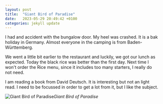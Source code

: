 ```yaml
---
layout: post
title:  "Giant Bird of Paradise"
date:   2023-05-29 20:49:42 +0100
categories: jekyll update
---
```


I had and accident with the bungalow door. My heel was crashed. It is a bak holiday in Germany. Almost everyone in the camping is from Baden-Württemberg.  

We went a little bit earlier to the restaurant and luckily, we got our lunch as expected. Today the black rice was better than the first day. Next time I won't order the Rice menu, since it includes too many starters, I really do not need.  

I am reading a book from David Deutsch. It is interesting but not an light read. I need to be focussed in order to get a lot from it, but I like the subject.


![Giant Bird of Paradise]()*Giant Bird of Paradise*&nbsp;



[jekyll-docs]: https://jekyllrb.com/docs/home
[jekyll-gh]:   https://github.com/jekyll/jekyll
[jekyll-talk]: https://talk.jekyllrb.com/



